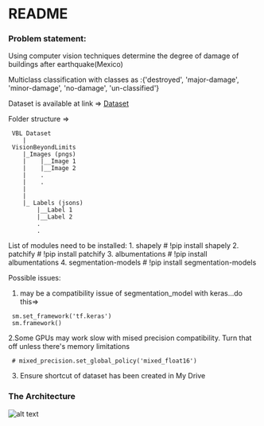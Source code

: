 # README
### Problem statement:
Using computer vision techniques determine the degree of damage of buildings after earthquake(Mexico)<br>

Multiclass classification with classes as :{'destroyed', 'major-damage', 'minor-damage', 'no-damage', 'un-classified'}<be>

Dataset is available at link => 
[Dataset](https://drive.google.com/drive/folders/1End_chXsxfI2-_XAcv9KKJiM4TZ8rp7O?usp=sharing)

Folder structure =>


     VBL Dataset
        |
     VisionBeyondLimits
        |_Images (pngs)
        |    |__Image 1
        |    |__Image 2
        |    .
        |    .
        |    
        |    
        |_ Labels (jsons)
            |__Label 1
            |__Label 2
            .
            .         
            
List of modules need to be installed:
    1. shapely  # !pip install shapely
    2. patchify  # !pip install patchify
    3. albumentations  # !pip install albumentations
    4. segmentation-models  # !pip install segmentation-models
    
 
Possible issues:
  1. may be a compatibility issue of segmentation_model with keras...do this=> 
   ```
    sm.set_framework('tf.keras')
    sm.framework()
   ```  
   2.Some GPUs may work slow with mised precision compatibility. Turn that off unless there's memory limitations
   ```
    # mixed_precision.set_global_policy('mixed_float16')
   ```
   3. Ensure shortcut of dataset has been created in My Drive
   




### The Architecture
![alt text](https://github.com/sayanbiswas023/Machine_Learning_Projects/blob/main/Mexico_multiclass_Earthquake_Building_Damage/skip/unet.png)
